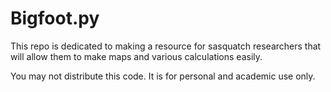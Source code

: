 # Bigfoot.py
This repo is dedicated to making a resource for sasquatch researchers that will allow them to make maps and various calculations easily.

You may not distribute this code. It is for personal and academic use only. 
